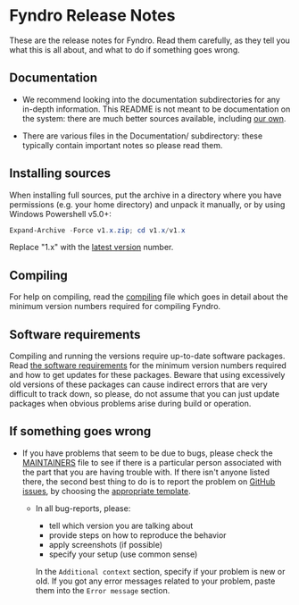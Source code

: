 # Fyndro Release Notes

These are the release notes for Fyndro. Read them carefully,
as they tell you what this is all about, and what to do if something goes wrong.

## Documentation

-   We recommend looking into the documentation subdirectories for any in-depth information.
    This README is not meant to be documentation on the system: there are much better sources available,
    including [our own](https://github.com/CMihai99/fyndro/tree/main/Documentation).

-   There are various files in the Documentation/ subdirectory:
    these typically contain important notes so please read them.

## Installing sources

When installing full sources, put the archive in a directory where you have permissions
(e.g. your home directory) and unpack it manually, or by using Windows Powershell v5.0+:

```powershell
Expand-Archive -Force v1.x.zip; cd v1.x/v1.x
```

Replace "1.x" with the [latest version](https://github.com/CMihai99/fyndro/releases) number.

## Compiling

For help on compiling, read the [compiling](https://github.com/CMihai99/fyndro/blob/main/Documentation/process/Compiling.md)
file which goes in detail about the minimum version numbers required for compiling Fyndro.

## Software requirements

Compiling and running the versions require up-to-date software packages.
Read [the software requirements](https://github.com/CMihai99/fyndro/blob/main/Documentation/process/Compiling.md#software-requirements)
for the minimum version numbers required and how to get updates for these packages.
Beware that using excessively old versions of these packages can cause indirect errors
that are very difficult to track down, so please, do not assume that you can
just update packages when obvious problems arise during build or operation.

## If something goes wrong

-   If you have problems that seem to be due to bugs, please check the
    [MAINTAINERS](https://github.com/CMihai99/fyndro/blob/main/MAINTAINERS.md) file
    to see if there is a particular person associated with the part that you are having trouble with.
    If there isn't anyone listed there, the second best thing to do is to report the problem on
    [GitHub issues](https://github.com/CMihai99/fyndro/issues), by choosing the
    [appropriate template](https://github.com/CMihai99/fyndro/issues/new/choose).
    -   In all bug-reports, please:
        -   tell which version you are talking about
        -   provide steps on how to reproduce the behavior
        -   apply screenshots (if possible)
        -   specify your setup (use common sense)

        In the `Additional context` section, specify if your problem is new or old.
        If you got any error messages related to your problem, paste them into the `Error message` section.
